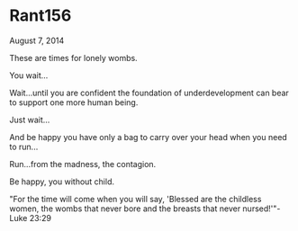 # Rant156


August 7, 2014

These are times for lonely wombs.

You wait…

Wait...until you are confident the foundation of underdevelopment can bear to support one more human being.

Just wait…

And be happy you have only a bag to carry over your head when you need to run...

Run...from the madness, the contagion.

Be happy, you without child.

"For the time will come when you will say, 'Blessed are the childless women, the wombs that never bore and the breasts that never nursed!'"- Luke 23:29